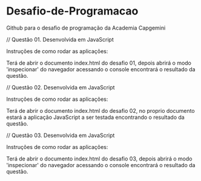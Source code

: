 # Desafio-de-Programacao
 Github para o desafio de programação da Academia Capgemini

 // Questão 01. Desenvolvida em JavaScript

 Instruções de como rodar as aplicações: 
 
 Terá de abrir o documento index.html do desafio 01, depois abrirá o modo 'inspecionar' do navegador acessando o console encontrará o resultado da questão.
 
 // Questão 02. Desenvolvida em JavaScript

 Instruções de como rodar as aplicações: 
 
 Terá de abrir o documento index.html do desafio 02, no proprio documento estará a aplicação JavaScript a ser testada encontrando o resultado da questão.

 // Questão 03. Desenvolvida em JavaScript

 Instruções de como rodar as aplicações: 
 
 Terá de abrir o documento index.html do desafio 03, depois abrirá o modo 'inspecionar' do navegador acessando o console encontrará o resultado da questão.
